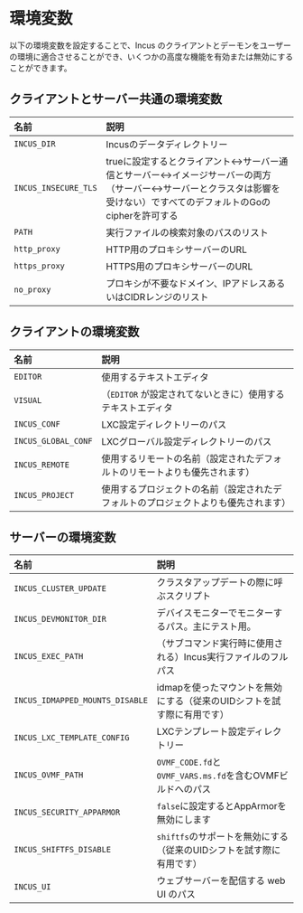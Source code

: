 # 環境変数

以下の環境変数を設定することで、Incus のクライアントとデーモンをユーザーの環境に適合させることができ、いくつかの高度な機能を有効または無効にすることができます。

## クライアントとサーバー共通の環境変数

名前                 | 説明
:---                 | :----
`INCUS_DIR`          | Incusのデータディレクトリー
`INCUS_INSECURE_TLS` | trueに設定するとクライアント<->サーバー通信とサーバー<->イメージサーバーの両方（サーバー<->サーバーとクラスタは影響を受けない）ですべてのデフォルトのGoのcipherを許可する
`PATH`               | 実行ファイルの検索対象のパスのリスト
`http_proxy`         | HTTP用のプロキシサーバーのURL
`https_proxy`        | HTTPS用のプロキシサーバーのURL
`no_proxy`           | プロキシが不要なドメイン、IPアドレスあるいはCIDRレンジのリスト

## クライアントの環境変数

名前                | 説明
:---                | :----
`EDITOR`            | 使用するテキストエディタ
`VISUAL`            | （`EDITOR` が設定されてないときに）使用するテキストエディタ
`INCUS_CONF`        | LXC設定ディレクトリーのパス
`INCUS_GLOBAL_CONF` | LXCグローバル設定ディレクトリーのパス
`INCUS_REMOTE`      | 使用するリモートの名前（設定されたデフォルトのリモートよりも優先されます）
`INCUS_PROJECT`     | 使用するプロジェクトの名前（設定されたデフォルトのプロジェクトよりも優先されます）

## サーバーの環境変数

名前                            | 説明
:---                            | :----
`INCUS_CLUSTER_UPDATE`          | クラスタアップデートの際に呼ぶスクリプト
`INCUS_DEVMONITOR_DIR`          | デバイスモニターでモニターするパス。主にテスト用。
`INCUS_EXEC_PATH`               | （サブコマンド実行時に使用される）Incus実行ファイルのフルパス
`INCUS_IDMAPPED_MOUNTS_DISABLE` | idmapを使ったマウントを無効にする（従来のUIDシフトを試す際に有用です）
`INCUS_LXC_TEMPLATE_CONFIG`     | LXCテンプレート設定ディレクトリー
`INCUS_OVMF_PATH`               | `OVMF_CODE.fd`と`OVMF_VARS.ms.fd`を含むOVMFビルドへのパス
`INCUS_SECURITY_APPARMOR`       | `false`に設定するとAppArmorを無効にします
`INCUS_SHIFTFS_DISABLE`         | `shiftfs`のサポートを無効にする（従来のUIDシフトを試す際に有用です）
`INCUS_UI`                      | ウェブサーバーを配信する web UI のパス
